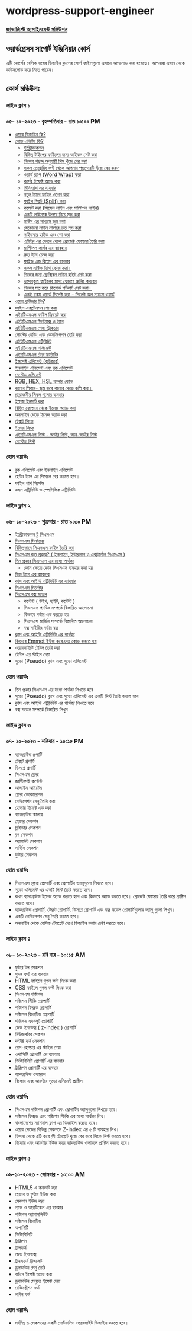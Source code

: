 # wordpress-support-engineer

### [জাভাস্ক্রিপ্ট অ্যসাইনমেন্ট সলিউশন](https://github.com/nayemspecial/wordpress-support-engineer/blob/main/parts/js-assignment-solution.md)

## ওয়ার্ডপ্রেসস সাপোর্ট ইঞ্জিনিয়ার কোর্স
এটি কোর্সের বেসিক ওয়েব ডিজাইন ক্লাসের সোর্স ফাইলগুলো এখানে আপলোড করা হয়েছে। আপনারা এখান থেকে ডাউনলোড করে নিতে পারেন।

## কোর্স মডিউলঃ
### লাইভ ক্লাস ১
### ০৫- ১০-২০২৩ - বৃহস্পতিবার - রাত ১০:০০ PM 
- [ওয়েব ডিজাইন কি?](https://www.youtube.com/watch?v=GMva1ooWso8)
- [কোড এডিটর কি?](https://github.com/nayemspecial/wordpress-support-engineer/blob/main/parts/vs-code-outline.md)
    - [ইন্ট্রোডাকশন](https://youtu.be/ckzETcYGJiw)
    - [বিভিন্ন টাইপের ফাইলের জন্য আইকন সেট করা](https://youtu.be/_ME03MJ7TRo)
    - [নিজের পছন্দ অনুযায়ী থিম খুঁজে বের করা](https://youtu.be/0SfPiyJmzO0)
    - [সকল প্রোগ্রামিং ফন্ট থেকে আপনার পছন্দেরটি খুঁজে বের করুন](https://youtu.be/w8QAHxMhMRk)
    - [ওয়ার্ড র‍্যাপ (Word Wrap) করা](https://www.youtube.com/watch?v=XBHoo6dSxig)
    - [কার্সর ইফেক্ট অ্যাড করা](https://youtu.be/6c0oYkwdLMM)
    - [মিনিম্যাপ এর ব্যবহার](https://www.youtube.com/watch?v=_gvgG0DKDHo)
    - [নতুন ট্যাবে ফাইল ওপেন করা](https://youtu.be/B62HoCYbjqU)
    - [ফাইল স্প্লিট (Split) করা](https://youtu.be/2ZmzLatOoG0)
    - [কমেন্ট করা (সিঙ্গেল লাইন এবং মাল্টিপল লাইন)](https://youtu.be/V6V3l4avv2o)
    - [একটি লাইনকে উপরে নিচে মুভ করা](https://youtu.be/4r6lDF30_SQ)
    - [মাউস এর মাধ্যমে জুম করা](https://youtu.be/3bEvm59spiI)
    - [যেকোনো লাইন নাম্বারে দ্রুত মুভ করা](https://youtu.be/9YYXdt99j0U)
    - [সাইডবার হাইড এবং শো করা](https://youtu.be/Q6Udb8QT8pk)
    - [এডিটর এর ভেতর থেকে প্রোজেক্ট ফোল্ডার তৈরি করা](https://youtu.be/XOM6rtzYUlE)
    - [মাল্টিপল কার্সর এর ব্যাবহার](https://youtu.be/XhuLGv7-SEk)
    - [দ্রুত ট্যাব চেন্জ করা](https://www.youtube.com/watch?v=MjFY4C832Fc)
    - [ফাইন্ড এন্ড রিপ্লেস এর ব্যবহার](https://youtu.be/dCLNh_uLgFw)
    - [সকল এক্টিভ ট্যাগ ক্লোজ করা।](https://youtu.be/Wk9-PGDr10Q)
    - [নিজের জন্য ফ্লেক্সিবল লাইন হাইট সেট করা](https://youtu.be/hqOUotGETkk)
    - [ওপেনকৃত ফাইলের মধ্যে যেভাবে স্ক্রলিং করবেন](https://youtu.be/RvSgjyyEI3I)
    - [নিজের মত করে কিবোর্ড শর্টকার্ট সেট করা।](https://youtu.be/Y-cBIrhmqhI)
    - [একই রকম ওয়ার্ড সিলেক্ট করা - সিলেক্ট অল ম্যচেস ওয়ার্ড](https://youtu.be/pjzx5I-4UZg)
- [ওয়েব ব্রাউজার কি?](https://youtu.be/u1Mb2y--BTM)
- [ফাইল এক্সটেনশন শো করা](https://youtu.be/UaSbm6aHA4M)
- [এইচটিএমএল ফাইল ক্রিয়েট করা](https://youtu.be/KuHD8YdMrnQ)
- [এইটটিএমএল সিনট্যাক্স ও ট্যাগ](https://youtu.be/YH7Egt8mD3I)
- [এইটটিএমএল পেজ স্ট্রাকচার](https://youtu.be/tuFfLzX2mMQ)
- [পোস্টের হেডিং এবং ডেসক্রিপশন তৈরি করা](https://youtu.be/GTf5hx9teaQ)
- [এইটটিএমএল এট্রিবিউট](https://youtu.be/ruc1WatoVis)
- [এইচটিএমএল এলিমেন্ট](https://youtu.be/gla_JZEWtF4)
- [এইচটিএমএল টেক্স ফর্ম্যাটিং](https://youtu.be/d-bo6JaehsU) 
- [ইন্সপেক্ট এলিমেন্ট (ব্রাউজার)](https://youtu.be/mUs090XZzLw)
- [ইনলাইন এলিমেন্ট এবং ব্লক এলিমেন্ট](https://youtu.be/s6QEwfYnnpk)
- [নেস্টেড এলিমেন্ট](https://youtu.be/GdCIs4ilh90)
- [RGB, HEX, HSL কালার কোড](https://youtu.be/ywjXHCLZxls)
- [কালার পিকার- জুম করে কালার কোড কপি করা।](https://youtu.be/2oh26QXGRVk)
- [প্রয়োজনীয় সিম্বল গুলোর ব্যবহার](https://youtu.be/X-uhSYgpKF4)
- [ইমেজ ইনসার্ট করা](https://youtu.be/4EvGeykikxs)
- [বিভিন্ন ফোল্ডার থেকে ইমেজ অ্যাড করা](https://youtu.be/Mdcd7WFNrOg)
- [অনলাইন থেকে ইমেজ অ্যাড করা](https://youtu.be/eZwIez3_PRg)
- [টেক্সট লিংক](https://youtu.be/xjZ0RwqtyNw)
- [ইমেজ লিংক](https://youtu.be/DE8eA-_LINc)
- [এইচটিএমএল লিস্ট - অর্ডার লিস্ট, আন-অর্ডার লিস্ট](https://youtu.be/RJcHI5rt_00)
- [নেস্টেড লিস্ট](https://youtu.be/LByRNVEmtwA)
### হোম ওয়ার্কঃ
  - ব্লক এলিমেন্ট এবং ইনলাইন এলিমেন্ট 
  - হেডিং ট্যাগ এর পিক্সেল বের করতে হবে।
  - ফাইল পাথ সিস্টেম
  - কমন এট্রিবিউট ও স্পেসিফিক এট্রিবিউট

### লাইভ ক্লাস ২
### ০৬- ১০-২০২৩ - শুক্রবার - রাত ৯:৩০ PM
- [ইন্ট্রোডাকশন টু সিএসএস](https://youtu.be/P-5VY7_c9Es)
- [সিএসএস সিনট্যাক্স](https://youtu.be/CG_FY7Ox15w)
- [বিভিন্নভাবে সিএসএস ফাইল তৈরি করা](https://youtu.be/P9g5vjXNyQE)
- [সিএসএস কত প্রকার? ( ইনলাইন, ইন্টারনাল ও এক্সটার্নাল সিএসএস )](https://youtu.be/rzGiwTWZ1Uo) 
- [তিন প্রকার সিএসএস এর মধ্যে পার্থক্য](https://youtu.be/LpcKK_7J-ME)
    - কোন ক্ষেত্রে কোন সিএসএস ব্যবহার করা হয়
- [ডিভ ট্যাগ এর ব্যাবহার](https://youtu.be/2gCSbYGOwXw)
- [ক্লাস এবং আইডি এট্রিবিউট এর ব্যাবহার](https://youtu.be/P0aekiPGodI)
- [সিএসএস সিলেক্টর](https://youtu.be/QHSQyGtIfmM)
- [সিএসএস বক্স মডেল](https://youtu.be/Rlunejnra64)
    - কন্টেন্ট ( উইথ, হাইট, কন্টেন্ট )
    - সিএসএস প্যাডিং সম্পর্কে বিস্তারিত আলোচনা
    - কিভাবে বর্ডার এড করতে হয়
    - সিএসএস মার্জিন সম্পর্কে বিস্তারিত আলোচনা
    - বক্স সাইজিং বর্ডার বক্স
- [ক্লাস এবং আইডি এট্রিবিউট এর পার্থক্য](https://youtu.be/GT2GKqoUEnw)
- [কিভাবে Emmet ইউজ করে দ্রুত কোড করতে হয়](https://youtu.be/Hf7rBxcivj4)
- ওয়েবসাইটে টেবিল তৈরি করা
- টেবিল এর স্টাইল দেয়া
- সুডো (Pseudo) ক্লাস এবং সুডো এলিমেন্ট

### হোম ওয়ার্কঃ
  - তিন প্রকার সিএসএস এর মধ্যে পার্থক্য লিখতে হবে 
  - সুডো (Pseudo)  ক্লাস এবং সুডো এলিমেন্ট এর একটি লিস্ট তৈরি করতে হবে
  - ক্লাস এবং আইডি এট্রিবিউট এর পার্থক্য লিখতে হবে
  - বক্স মডেল সম্পর্কে বিস্তারিত লিখুন



### লাইভ ক্লাস ৩
### ০৭- ১০-২০২৩ - শনিবার - ১০:১৫ PM
- ব্যাকগ্রাউন্ড প্রপার্টি
- টেক্সট প্রপার্টি
- ডিসপ্লে প্রপার্টি
- সিএসএস ফ্লেক্স
- জাস্টিফাই কন্টেন্ট
- আলাইন আইটেম
- ফ্লেক্স ডেকোরেশন
- নেভিগেশন মেনু তৈরি করা
- হোভার ইফেক্ট এড করা
- ব্যাকগ্রাউন্ড কালার
- হেডার সেকশন
- স্লাইডার সেকশন
- ব্লগ সেকশন
- অ্যাবাউট সেকশন
- সার্ভিস সেকশন
- ফুটার সেকশন

### হোম ওয়ার্কঃ
  - সিএসএস ফ্লেক্স প্রোপার্টি এবং প্রোপার্টির ভ্যালুগুলো লিখতে হবে।
  - সুডো এলিমেন্ট এর একটি লিস্ট তৈরি করতে হবে।
  - কখন ব্যাকগ্রাউন্ড ইমেজ অ্যাড করতে হবে এবং কিভাবে অ্যাড করতে হবে। প্রোজেক্ট ফোল্ডার তৈরি করে প্রাক্টিস করতে হবে।
  - ব্যাকগ্রাউন্ড প্রোপার্টি, টেক্সট প্রোপার্টি, ডিসপ্লে প্রোপার্টি এবং বক্স মডেল প্রোপার্টিগুলোর ভ্যালু গুলো লিখুন।
  - একটি নেভিগেশন মেনু তৈরি করতে হবে।
  - অনলাইন থেকে বেসিক টেমপ্লেট দেখে ডিজাইন করার চেষ্টা করতে হবে।


### লাইভ ক্লাস ৪
### ০৮- ১০-২০২৩ - রবি বার - ১০:১৫ AM
- ফুটার টপ সেকশন
- গুগল ফন্ট এর ব্যবহার
- HTML  ফাইলে গুগল ফন্ট লিংক করা
- CSS  ফাইলে গুগল ফন্ট লিংক করা
- সিএসএস  পজিশন
- পজিশন স্টিকি  প্রোপার্টি
- পজিশন ফিক্সড প্রোপার্টি
- পজিশন রিলেটিভ প্রোপার্টি
- পজিসন এবসলুট প্রোপার্টি
- জেড ইনডেক্স ( z-index ) প্রোপার্টি
- নিউজলটার সেকশন
- কন্টাক্ট ফর্ম সেকশন
- প্লেস-হোল্ডার এর স্টাইল দেয়া
- ওপাসিটি প্রোপার্টি এর ব্যবহার
- ভিজিবিলিটি  প্রোপার্টি এর ব্যবহার
- ট্রাঞ্জিশন প্রোপার্টি এর ব্যবহার
- ব্যাকগ্রাউন্ড ওভারলে
- বিফোর এবং আফটার সুডো এলিমেন্ট প্রাক্টিস
### হোম ওয়ার্কঃ
  - সিএসএস পজিশন  প্রোপার্টি এবং প্রোপার্টির ভ্যালুগুলো লিখতে হবে।
  - পজিশন ফিক্সড এবং পজিশন স্টিকি এর মধ্যে পার্থক্য লিখ।
  - বাংলাদেশের ন্যাশনাল ফ্লাগ এর ডিজাইল করতে হবে।
  - ওয়েব পেজের বিভিন্ন সেকশনে  Z-index এর ৫ টি ব্যবহার লিখ।
  - ফিগমা থেকে ৫টি করে ফ্রী টেমপ্লেট খুজে বের করে লিংক লিস্ট করতে হবে।
  - বিফোর এবং আফটার ইউজ করে ব্যাকগ্রাউন্ড ওভারলে প্রাক্টিস করতে হবে।


### লাইভ ক্লাস ৫
### ০৯-১০-২০২৩ - সোমবার - ১০:০০ AM

- HTML5 এ কনভার্ট করা
- হেডার ও ফুটার ইউজ করা
- সেকশন ইউজ করা
- ন্যাভ ও আরটিকেল এর ব্যবহার 
- পজিশন অ্যাবাসলিউট
- পজিশন রিলেটিভ
- অপাসিটি
- ভিজিবিলিটি
- ট্রাঞ্জিশন
- ট্রান্সফর্ম
- জেড ইনডেক্স
- ট্রানসফর্ম ট্রান্সলেট
- ড্রপডাউন মেনু তৈরি
- বাটনে ইফেক্ট অ্যাড করা
- ড্রপডাউন মেনুতে ইফেক্ট দেয়া
- রেজিস্ট্রেশন ফর্ম
- লগিন ফর্ম

### হোম ওয়ার্কঃ
  - সর্বনিম্ন ৬ সেকশনের একটি পোর্টফলিও ওয়েবসাইট ডিজাইন করতে হবে।
